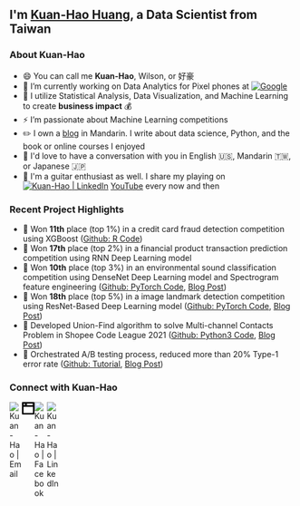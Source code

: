 ## I'm [Kuan-Hao Huang][linkedin], a Data Scientist from Taiwan

<!--
**KuanHaoHuang/KuanHaoHuang** is a ✨ _special_ ✨ repository because its `README.md` (this file) appears on your GitHub profile.
-->

### About Kuan-Hao
- 😄  You can call me **Kuan-Hao**, Wilson, or 好豪
- 🔭  I’m currently working on Data Analytics for Pixel phones at <a href="https://www.google.com/"  target="_blank"><img alt="Google" src="https://lh3.googleusercontent.com/d_S5gxu_S1P6NR1gXeMthZeBzkrQMHdI5uvXrpn3nfJuXpCjlqhLQKH_hbOxTHxFhp5WugVOEcl4WDrv9rmKBDOMExhKU5KmmLFQVg" width="50px"></a>
- 🚀  I utilize Statistical Analysis, Data Visualization, and Machine Learning to create **business impact** 💰
- ⚡  I’m passionate about Machine Learning competitions
- ✏️  I own a [blog][blog] in Mandarin. I write about data science, Python, and the book or online courses I enjoyed
- 💬  I'd love to have a conversation with you in English 🇺🇸, Mandarin 🇹🇼, or Japanese 🇯🇵
- 🎸  I'm a guitar enthusiast as well. I share my playing on [<img alt="Kuan-Hao | LinkedIn" width="22px" src="https://cdn.jsdelivr.net/npm/simple-icons@v4/icons/youtube.svg" />][youtube] [YouTube][youtube] every now and then

### Recent Project Highlights
- 🤠  Won **11th** place (top 1%) in a credit card fraud detection competition using XGBoost ([Github: R Code](https://github.com/KuanHaoHuang/tbrain-esun-fraud-detection))
- 🥳  Won **17th** place (top 2%) in a financial product transaction prediction competition using RNN Deep Learning model
- :dog: Won **10th** place (top 3%) in an environmental sound classification competition using DenseNet Deep Learning model and Spectrogram feature engineering ([Github: PyTorch Code](https://github.com/KuanHaoHuang/tbrain-tomofun-audio-classification), [Blog Post](https://haosquare.com/tbrain-tomofun-audio-classification/))
- 🙂  Won **18th** place (top 5%) in a image landmark detection competition using ResNet-Based Deep Learning model ([Github: PyTorch Code](https://github.com/KuanHaoHuang/AIdea-foot-image-analysis), [Blog Post](https://haosquare.com/aidea-foot-image-analysis/))
- 🤖  Developed Union-Find algorithm to solve Multi-channel Contacts Problem in Shopee Code League 2021 ([Github: Python3 Code](https://github.com/KuanHaoHuang/shopee-code-league-2021-multi-channel-contacts-problem), [Blog Post](https://haosquare.com/shopee-code-league-2021-data-analytics/))
- 🧪  Orchestrated A/B testing process, reduced more than 20% Type-1 error rate ([Github: Tutorial](https://github.com/KuanHaoHuang/learn-ab-testing), [Blog Post](https://haosquare.com/ab-testing-peeking/))

### Connect with Kuan-Hao

[<img align="left" alt="Kuan-Hao | Email" width="22px" src="https://cdn.jsdelivr.net/npm/simple-icons@v3/icons/gmail.svg"  />][email]
[<img align="left" alt="Kuan-Hao | Blog" width="22px" src="https://raw.githubusercontent.com/iconic/open-iconic/master/svg/browser.svg" />][blog]
[<img align="left" alt="Kuan-Hao | Facebook" width="22px" src="https://cdn.jsdelivr.net/npm/simple-icons@v4/icons/facebook.svg" />][facebook]
[<img align="left" alt="Kuan-Hao | LinkedIn" width="22px" src="https://cdn.jsdelivr.net/npm/simple-icons@v4/icons/linkedin.svg" />][linkedin]

<br />

[blog]: https://HaoSquare.com
[facebook]: https://www.facebook.com/HaoSquare/
[email]: mailto:kuan.hao.huang.b02@gmail.com
[youtube]: https://www.youtube.com/channel/UCvSWeApVRUf3weM52MdzB7g
[linkedin]: https://www.linkedin.com/in/kuanhaohuang/
